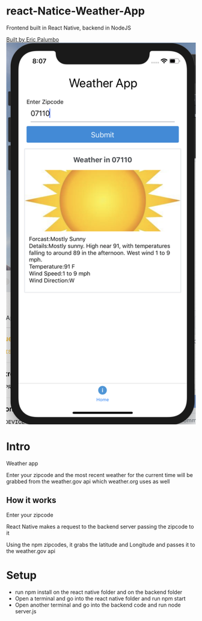 # react-Natice-Weather-App
<p>Frontend built in React Native, backend in NodeJS</p>
<a href="https://www.linkedin.com/in/eric-palumbo-8a7a4964/">Built by Eric Palumbo</a>
<br>
<img src="weatherAPP/assets/images/screenshot.png"/>

<h1>Intro</h1>
<p> Weather app <p>
<p>Enter your zipcode and the most recent weather for the current time will be grabbed from the weather.gov api which weather.org uses as well<p>
<h2>How it works</h2>
<p>Enter your zipcode</p>
<p>React Native makes a request to the backend server passing the zipcode to it</p>
<p>Using the npm zipcodes, it grabs the latitude and Longitude and passes it to the weather.gov api</p>

<h1>Setup</h1>
<ul>
    <li>run npm install on the react native folder and on the backend folder</li>
    <li>Open a terminal and go into the react native folder and run npm start</li>
    <li>Open another terminal and go into the backend code and run node server.js</li>
<ul>


